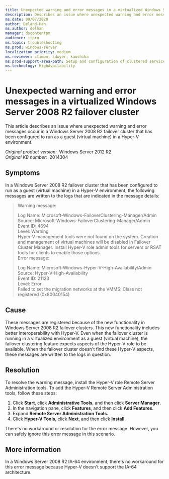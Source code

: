 ```yaml
---
title: Unexpected warning and error messages in a virtualized Windows Server 2008 R2 failover cluster
description: Describes an issue where unexpected warning and error messages occur in a Windows Server 2008 R2 failover cluster that has been configured to run as a guest (virtual machine) in a Hyper-V environment.
ms.date: 09/07/2020
author: Deland-Han
ms.author: delhan
manager: dscontentpm
audience: itpro
ms.topic: troubleshooting
ms.prod: windows-server
localization_priority: medium
ms.reviewer: ctimon, sdwyer, kaushika
ms.prod-support-area-path: Setup and configuration of clustered services and applications
ms.technology: HighAvailability
---
```

# Unexpected warning and error messages in a virtualized Windows Server 2008 R2 failover cluster

This article describes an issue where unexpected warning and error messages occur in a Windows Server 2008 R2 failover cluster that has been configured to run as a guest (virtual machine) in a Hyper-V environment.

_Original product version:_ &nbsp;Windows Server 2012 R2  
_Original KB number:_ &nbsp;2014304

## Symptoms

In a Windows Server 2008 R2 failover cluster that has been configured to run as a guest (virtual machine) in a Hyper-V environment, the following messages are written to the logs that are indicated in the message details:

> Warning message:
>
> Log Name:  Microsoft-Windows-FailoverClustering-Manager/Admin  
Source:  Microsoft-Windows-FailoverClustering-Manager/Admin  
Event ID:  4694  
Level:  Warning  
Hyper-V management tools were not found on the system.  Creation and management of virtual machines will be disabled in Failover Cluster Manager.  Install Hyper-V role admin tools for servers or RSAT tools for clients to enable those options.  
Error message:  
>
> Log Name:  Microsoft-Windows-Hyper-V-High-Availability/Admin  
Source:  Hyper-V-High-Availability  
Event ID:  21123  
Level:  Error  
Failed to set the migration networks at the VMMS: Class not registered (0x80040154)  

## Cause

These messages are registered because of the new functionality in Windows Server 2008 R2 failover clusters. This new functionality includes better interoperability with Hyper-V. Even when the failover cluster is running in a virtualized environment as a guest (virtual machine), the failover clustering feature expects aspects of the Hyper-V role to be available. When the failover cluster doesn't find these Hyper-V aspects, these messages are written to the logs in question.

## Resolution

To resolve the warning message, install the Hyper-V role Remote Server Administration tools. To add the Hyper-V Remote Server Administration tools, follow these steps:  

1. Click **Start**, click **Administrative Tools**, and then click **Server Manager**. 
2. In the navigation pane, click **Features**, and then click **Add Features**. 
3. Expand **Remote Server Administration Tools.**  
4. Click **Hyper-V Tools**, click **Next**, and then click **Install**. 

There's no workaround or resolution for the error message. However, you can safely ignore this error message in this scenario.

## More information

In a Windows Server 2008 R2 IA-64 environment, there's no workaround for this error message because Hyper-V doesn't support the IA-64 architecture.
